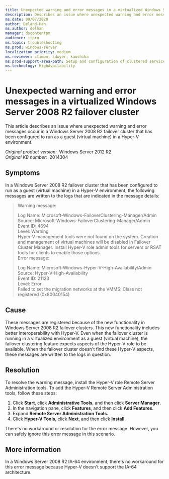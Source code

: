 ```yaml
---
title: Unexpected warning and error messages in a virtualized Windows Server 2008 R2 failover cluster
description: Describes an issue where unexpected warning and error messages occur in a Windows Server 2008 R2 failover cluster that has been configured to run as a guest (virtual machine) in a Hyper-V environment.
ms.date: 09/07/2020
author: Deland-Han
ms.author: delhan
manager: dscontentpm
audience: itpro
ms.topic: troubleshooting
ms.prod: windows-server
localization_priority: medium
ms.reviewer: ctimon, sdwyer, kaushika
ms.prod-support-area-path: Setup and configuration of clustered services and applications
ms.technology: HighAvailability
---
```

# Unexpected warning and error messages in a virtualized Windows Server 2008 R2 failover cluster

This article describes an issue where unexpected warning and error messages occur in a Windows Server 2008 R2 failover cluster that has been configured to run as a guest (virtual machine) in a Hyper-V environment.

_Original product version:_ &nbsp;Windows Server 2012 R2  
_Original KB number:_ &nbsp;2014304

## Symptoms

In a Windows Server 2008 R2 failover cluster that has been configured to run as a guest (virtual machine) in a Hyper-V environment, the following messages are written to the logs that are indicated in the message details:

> Warning message:
>
> Log Name:  Microsoft-Windows-FailoverClustering-Manager/Admin  
Source:  Microsoft-Windows-FailoverClustering-Manager/Admin  
Event ID:  4694  
Level:  Warning  
Hyper-V management tools were not found on the system.  Creation and management of virtual machines will be disabled in Failover Cluster Manager.  Install Hyper-V role admin tools for servers or RSAT tools for clients to enable those options.  
Error message:  
>
> Log Name:  Microsoft-Windows-Hyper-V-High-Availability/Admin  
Source:  Hyper-V-High-Availability  
Event ID:  21123  
Level:  Error  
Failed to set the migration networks at the VMMS: Class not registered (0x80040154)  

## Cause

These messages are registered because of the new functionality in Windows Server 2008 R2 failover clusters. This new functionality includes better interoperability with Hyper-V. Even when the failover cluster is running in a virtualized environment as a guest (virtual machine), the failover clustering feature expects aspects of the Hyper-V role to be available. When the failover cluster doesn't find these Hyper-V aspects, these messages are written to the logs in question.

## Resolution

To resolve the warning message, install the Hyper-V role Remote Server Administration tools. To add the Hyper-V Remote Server Administration tools, follow these steps:  

1. Click **Start**, click **Administrative Tools**, and then click **Server Manager**. 
2. In the navigation pane, click **Features**, and then click **Add Features**. 
3. Expand **Remote Server Administration Tools.**  
4. Click **Hyper-V Tools**, click **Next**, and then click **Install**. 

There's no workaround or resolution for the error message. However, you can safely ignore this error message in this scenario.

## More information

In a Windows Server 2008 R2 IA-64 environment, there's no workaround for this error message because Hyper-V doesn't support the IA-64 architecture.
